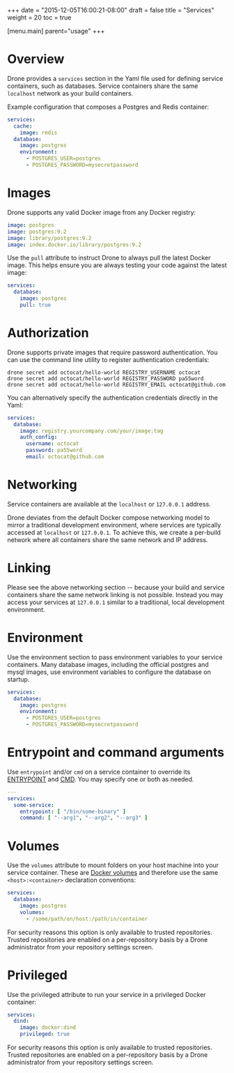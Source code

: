 +++
date = "2015-12-05T16:00:21-08:00"
draft = false
title = "Services"
weight = 20
toc = true


[menu.main]
	parent="usage"
+++

# Overview

Drone provides a `services` section in the Yaml file used for defining service containers, such as databases. Service containers share the same `localhost` network as your build containers.

Example configuration that composes a Postgres and Redis container:

```yaml
services:
  cache:
    image: redis
  database:
    image: postgres
    environment:
      - POSTGRES_USER=postgres
      - POSTGRES_PASSWORD=mysecretpassword
```

# Images

Drone supports any valid Docker image from any Docker registry:

```yaml
image: postgres
image: postgres:9.2
image: library/postgres:9.2
image: index.docker.io/library/postgres:9.2
```

Use the `pull` attribute to instruct Drone to always pull the latest Docker image. This helps ensure you are always testing your code against the latest image:

```yaml
services:
  database:
    image: postgres
    pull: true
```

# Authorization

Drone supports private images that require password authentication. You can use the command line utility to register authentication credentials:

```
drone secret add octocat/hello-world REGISTRY_USERNAME octocat
drone secret add octocat/hello-world REGISTRY_PASSWORD pa55word
drone secret add octocat/hello-world REGISTRY_EMAIL octocat@github.com
```

You can alternatively specify the authentication credentials directly in the Yaml:

```yaml
services:
  database:
    image: registry.yourcompany.com/your/image:tag
    auth_config:
      username: octocat
      password: pa55word
      email: octocat@github.com
```

# Networking

Service containers are available at the `localhost` or `127.0.0.1` address.

Drone deviates from the default Docker compose networking model to mirror a traditional development environment, where services are typically accessed at `localhost` or `127.0.0.1`. To achieve this, we create a per-build network where all containers share the same network and IP address.

# Linking

Please see the above networking section -- because your build and service containers share the same network linking is not possible. Instead you may access your services at `127.0.0.1` similar to a traditional, local development environment.

# Environment

Use the environment section to pass environment variables to your service containers. Many database images, including the official postgres and mysql images, use environment variables to configure the database on startup.

```yaml
services:
  database:
    image: postgres
    environment:
      - POSTGRES_USER=postgres
      - POSTGRES_PASSWORD=mysecretpassword
```

# Entrypoint and command arguments

Use `entrypoint` and/or `cmd` on a service container to override its [ENTRYPOINT](https://docs.docker.com/engine/reference/builder/#/entrypoint) and [CMD](https://docs.docker.com/engine/reference/builder/#/cmd). You may specify one or both as needed.

```yaml
---
services:
  some-service:
    entrypoint: [ "/bin/some-binary" ]
    command: [ "--arg1", "--arg2", "--arg3" ]
```

# Volumes

Use the `volumes` attribute to mount folders on your host machine into your service container. These are [Docker volumes](https://docs.docker.com/engine/userguide/dockervolumes/) and therefore use the same `<host>:<container>` declaration conventions:

```yaml
services:
  database:
    image: postgres
    volumes:
      - /some/path/on/host:/path/in/container
```

For security reasons this option is only available to trusted repositories. Trusted repositories are enabled on a per-repository basis by a Drone administrator from your repository settings screen.

# Privileged

Use the privileged attribute to run your service in a privileged Docker container:

```yaml
services:
  dind:
    image: docker:dind
    privileged: true
```

For security reasons this option is only available to trusted repositories. Trusted repositories are enabled on a per-repository basis by a Drone administrator from your repository settings screen.
